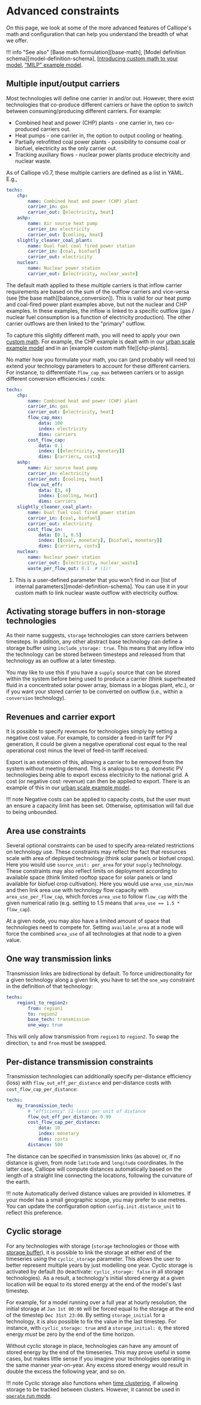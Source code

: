 # Advanced constraints

On this page, we look at some of the more advanced features of Calliope's math and configuration that can help you understand the breadth of what we offer.

!!! info "See also"
    [Base math formulation][base-math],
    [Model definition schema][model-definition-schema],
    [Introducing custom math to your model](../custom_math/customise.md),
    ["MILP" example model](../examples/milp/index.md).

## Multiple input/output carriers

Most technologies will define one carrier in and/or out.
However, there exist technologies that co-produce different carriers or have the option to switch between consuming/producing different carriers.
For example:

* Combined heat and power (CHP) plants - one carrier in, two co-produced carriers out.
* Heat pumps - one carrier in, the option to output cooling or heating.
* Partially retrofitted coal power plants - possibility to consume coal or biofuel, electricity as the only carrier out.
* Tracking auxiliary flows - nuclear power plants produce electricity and nuclear waste.

As of Calliope v0.7, these multiple carriers are defined as a list in YAML.
E.g.,

```yaml
techs:
    chp:
        name: Combined heat and power (CHP) plant
        carrier_in: gas
        carrier_out: [electricity, heat]
    ashp:
        name: Air source heat pump
        carrier_in: electricity
        carrier_out: [cooling, heat]
    slightly_cleaner_coal_plant:
        name: Dual fuel coal fired power station
        carrier_in: [coal, biofuel]
        carrier_out: electricity
    nuclear:
        name: Nuclear power station
        carrier_out: [electricity, nuclear_waste]
```

The default math applied to these multiple carriers is that inflow carrier requirements are based on the sum of the outflow carriers and vice-versa (see [the base math][balance_conversion]).
This is valid for our heat pump and coal-fired power plant examples above, but not the nuclear and CHP examples.
In these examples, the inflow is linked to a specific outflow (gas / nuclear fuel consumption is a function of electricity production).
The other carrier outflows are then linked to the "primary" outflow.

To capture this slightly different math, you will need to apply your own [custom math](../custom_math/index.md).
For example, the CHP example is dealt with in our [urban scale example model](../examples/urban_scale/index.md#sparkles-interlude-custom-math) and in an [example custom math file][chp-plants].

No matter how you formulate your math, you can (and probably will need to) extend your technology parameters to account for these different carriers.
For instance, to differentiate `flow_cap_max` between carriers or to assign different conversion efficiencies / costs:

```yaml
techs:
    chp:
        name: Combined heat and power (CHP) plant
        carrier_in: gas
        carrier_out: [electricity, heat]
        flow_cap_max:
            data: 100
            index: electricity
            dims: carriers
        cost_flow_cap:
            data: 0.1
            index: [[electricity, monetary]]
            dims: [carriers, costs]
    ashp:
        name: Air source heat pump
        carrier_in: electricity
        carrier_out: [cooling, heat]
        flow_out_eff:
            data: [3, 4]
            index: [cooling, heat]
            dims: carriers
    slightly_cleaner_coal_plant:
        name: Dual fuel coal fired power station
        carrier_in: [coal, biofuel]
        carrier_out: electricity
        cost_flow_in:
            data: [0.1, 0.5]
            index: [[coal, monetary], [biofuel, monetary]]
            dims: [carriers, costs]
    nuclear:
        name: Nuclear power station
        carrier_out: [electricity, nuclear_waste]
        waste_per_flow_out: 0.1  # (1)!
```

1. This is a user-defined parameter that you won't find in our [list of internal parameters][model-definition-schema].
You can use it in your custom math to link nuclear waste outflow with electricity outflow.

## Activating storage buffers in non-storage technologies

As their name suggests, `storage` technologies can store carriers between timesteps.
In addition, any other abstract base technology can define a storage buffer using `include_storage: true`.
This means that any inflow into the technology can be stored between timesteps and released from that technology as an outflow at a later timestep.

You may like to use this if you have a `supply` source that can be stored within the system before being used to produce a carrier (think superheated fluid in a concentrated solar power array, biomass in a biogas plant, etc.),
or if you want your stored carrier to be converted on outflow (i.e., within a `conversion` technology).

## Revenues and carrier export

It is possible to specify revenues for technologies simply by setting a negative cost value.
For example, to consider a feed-in tariff for PV generation, it could be given a negative operational cost equal to the real operational cost minus the level of feed-in tariff received.

Export is an extension of this, allowing a carrier to be removed from the system without meeting demand.
This is analogous to e.g. domestic PV technologies being able to export excess electricity to the national grid.
A cost (or negative cost: revenue) can then be applied to export.
There is an example of this in our [urban scale example model](../examples/urban_scale/index.md#revenue-by-export).

!!! note
    Negative costs can be applied to capacity costs, but the user must an ensure a capacity limit has been set.
    Otherwise, optimisation will fail due to being unbounded.

## Area use constraints

Several optional constraints can be used to specify area-related restrictions on technology use.
These constraints may reflect the fact that resources scale with area of deployed technology (think solar panels or biofuel crops).
Here you would use `source_unit: per_area` for your `supply` technology.
These constraints may also reflect limits on deployment according to available space (think limited rooftop space for solar panels or land available for biofuel crop cultivation).
Here you would use `area_use_min/max` and then link area use with technology flow capacity with `area_use_per_flow_cap`, which forces `area_use` to follow `flow_cap` with the given numerical ratio (e.g. setting to 1.5 means that `area_use == 1.5 * flow_cap`).

At a given node, you may also have a limited amount of space that technologies need to compete for.
Setting `available_area` at a node will force the combined `area_use` of all technologies at that node to a given value.

## One way transmission links

Transmission links are bidirectional by default.
To force unidirectionality for a given technology along a given link, you have to set the `one_way` constraint in the definition of that technology:

```yaml
techs:
    region1_to_region2:
        from: region1
        to: region2
        base_tech: transmission
        one_way: true
```

This will only allow transmission from `region1` to `region2`.
To swap the direction, `to` and `from` must be swapped.

## Per-distance transmission constraints

Transmission technologies can additionally specify per-distance efficiency (loss) with `flow_out_eff_per_distance` and per-distance costs with `cost_flow_cap_per_distance`:

```yaml
techs:
    my_transmission_tech:
        # "efficiency" (1-loss) per unit of distance
        flow_out_eff_per_distance: 0.99
        cost_flow_cap_per_distance:
            data: 10
            index: monetary
            dims: costs
        distance: 500
```

The distance can be specified in transmission links (as above) or, if no distance is given, from node `latitude` and `longitude` coordinates.
In the latter case, Calliope will compute distances automatically based on the length of a straight line connecting the locations, following the curvature of the earth.

!!! note
    Automatically derived distance values are provided in kilometres.
    If your model has a small geographic scope, you may prefer to use metres.
    You can update the configuration option `config.init.distance_unit` to reflect this preference.

## Cyclic storage

For any technologies with storage (`storage` technologies or those with [storage buffer](#activating-storage-buffers-in-non-storage-technologies)), it is possible to link the storage at either end of the timeseries using the `cyclic_storage` parameter.
This allows the user to better represent multiple years by just modelling one year.
Cyclic storage is activated by default (to deactivate: `cyclic_storage: false` in all storage technologies).
As a result, a technology's initial stored energy at a given location will be equal to its stored energy at the end of the model's last timestep.

For example, for a model running over a full year at hourly resolution, the initial storage at `Jan 1st 00:00` will be forced equal to the storage at the end of the timestep `Dec 31st 23:00`.
By setting `storage_initial` for a technology, it is also possible to fix the value in the last timestep.
For instance, with `cyclic_storage: true` and a `storage_initial: 0`, the stored energy *must* be zero by the end of the time horizon.

Without cyclic storage in place, technologies can have any amount of stored energy by the end of the timeseries.
This may prove useful in some cases, but makes little sense if you imagine your technologies operating in the same manner year-on-year.
Any excess stored energy would result in double the excess the following year, and so on.

!!! note
    Cyclic storage also functions when [time clustering](time.md#time-clustering), if allowing storage to be tracked between clusters.
    However, it cannot be used in [`operate` run mode](mode.md#operate-mode).
